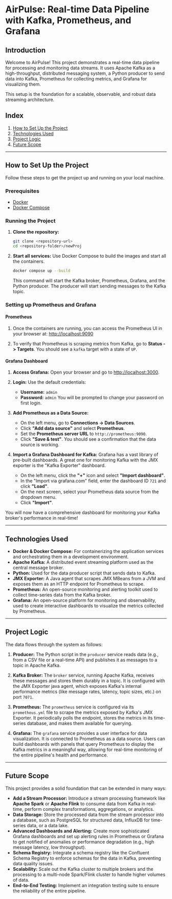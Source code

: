 # AirPulse: Real-time Data Pipeline with Kafka, Prometheus, and Grafana

## Introduction

Welcome to AirPulse! This project demonstrates a real-time data pipeline for processing and monitoring data streams. It uses Apache Kafka as a high-throughput, distributed messaging system, a Python producer to send data into Kafka, Prometheus for collecting metrics, and Grafana for visualizing them.

This setup is the foundation for a scalable, observable, and robust data streaming architecture.

## Index

1.  [How to Set Up the Project](#how-to-set-up-the-project)
2.  [Technologies Used](#technologies-used)
3.  [Project Logic](#project-logic)
4.  [Future Scope](#future-scope)

---

## How to Set Up the Project

Follow these steps to get the project up and running on your local machine.

### Prerequisites

*   [Docker](https://www.docker.com/get-started)
*   [Docker Compose](https://docs.docker.com/compose/install/)

### Running the Project

1.  **Clone the repository:**
    ```bash
    git clone <repository-url>
    cd <repository-folder>/newProj
    ```

2.  **Start all services:**
    Use Docker Compose to build the images and start all the containers.
    ```bash
    docker compose up --build
    ```
    This command will start the Kafka broker, Prometheus, Grafana, and the Python producer. The producer will start sending messages to the Kafka topic.

### Setting up Prometheus and Grafana

#### Prometheus

1.  Once the containers are running, you can access the Prometheus UI in your browser at:
    [http://localhost:9090](http://localhost:9090)

2.  To verify that Prometheus is scraping metrics from Kafka, go to **Status -> Targets**. You should see a `kafka` target with a state of `UP`.

#### Grafana Dashboard

1.  **Access Grafana:**
    Open your browser and go to [http://localhost:3000](http://localhost:3000).

2.  **Login:**
    Use the default credentials:
    *   **Username:** `admin`
    *   **Password:** `admin`
    You will be prompted to change your password on first login.

3.  **Add Prometheus as a Data Source:**
    *   On the left menu, go to **Connections -> Data Sources**.
    *   Click **"Add data source"** and select **Prometheus**.
    *   Set the **Prometheus server URL** to `http://prometheus:9090`.
    *   Click **"Save & test"**. You should see a confirmation that the data source is working.

4.  **Import a Grafana Dashboard for Kafka:**
    Grafana has a vast library of pre-built dashboards. A great one for monitoring Kafka with the JMX exporter is the "Kafka Exporter" dashboard.
    *   On the left menu, click the **"+"** icon and select **"Import dashboard"**.
    *   In the "Import via grafana.com" field, enter the dashboard ID `721` and click **"Load"**.
    *   On the next screen, select your Prometheus data source from the dropdown menu.
    *   Click **"Import"**.

You will now have a comprehensive dashboard for monitoring your Kafka broker's performance in real-time!

---

## Technologies Used

*   **Docker & Docker Compose:** For containerizing the application services and orchestrating them in a development environment.
*   **Apache Kafka:** A distributed event streaming platform used as the central message broker.
*   **Python:** Used for the data producer script that sends data to Kafka.
*   **JMX Exporter:** A Java agent that scrapes JMX MBeans from a JVM and exposes them as an HTTP endpoint for Prometheus to scrape.
*   **Prometheus:** An open-source monitoring and alerting toolkit used to collect time-series data from the Kafka broker.
*   **Grafana:** An open-source platform for monitoring and observability, used to create interactive dashboards to visualize the metrics collected by Prometheus.

---

## Project Logic

The data flows through the system as follows:

1.  **Producer:** The Python script in the `producer` service reads data (e.g., from a CSV file or a real-time API) and publishes it as messages to a topic in Apache Kafka.

2.  **Kafka Broker:** The `broker` service, running Apache Kafka, receives these messages and stores them durably in a topic. It is configured with the JMX Exporter java agent, which exposes Kafka's internal performance metrics (like message rates, latency, topic sizes, etc.) on port `7071`.

3.  **Prometheus:** The `prometheus` service is configured via its `prometheus.yml` file to scrape the metrics exposed by Kafka's JMX Exporter. It periodically polls the endpoint, stores the metrics in its time-series database, and makes them available for querying.

4.  **Grafana:** The `grafana` service provides a user interface for data visualization. It is connected to Prometheus as a data source. Users can build dashboards with panels that query Prometheus to display the Kafka metrics in a meaningful way, allowing for real-time monitoring of the entire pipeline's health and performance.

---

## Future Scope

This project provides a solid foundation that can be extended in many ways:

*   **Add a Stream Processor:** Introduce a stream processing framework like **Apache Spark** or **Apache Flink** to consume data from Kafka in real-time, perform complex transformations, aggregations, or analytics.
*   **Data Storage:** Store the processed data from the stream processor into a database, such as PostgreSQL for structured data, InfluxDB for time-series data, or a data lake.
*   **Advanced Dashboards and Alerting:** Create more sophisticated Grafana dashboards and set up alerting rules in Prometheus or Grafana to get notified of anomalies or performance degradation (e.g., high message latency, low throughput).
*   **Schema Registry:** Integrate a schema registry like the Confluent Schema Registry to enforce schemas for the data in Kafka, preventing data quality issues.
*   **Scalability:** Scale out the Kafka cluster to multiple brokers and the processing to a multi-node Spark/Flink cluster to handle higher volumes of data.
*   **End-to-End Testing:** Implement an integration testing suite to ensure the reliability of the entire pipeline.
